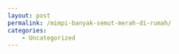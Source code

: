 ```yaml
---
layout: post
permalink: /mimpi-banyak-semut-merah-di-rumah/
categories:
    - Uncategorized
---
```


